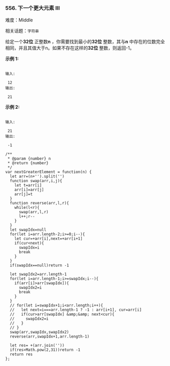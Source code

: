 ### 556. 下一个更大元素 III

难度：Middle

相关话题：`字符串`

给定一个**32位** 正整数**n** ，你需要找到最小的**32位** 整数，其与**n** 中存在的位数完全相同，并且其值大于n。如果不存在这样的**32位** 整数，则返回-1。



**示例 1:** 





```

输入:

 12
输出:

 21

```


**示例 2:** 





```

输入:

 21
输出:

 -1

```



```
/**
 * @param {number} n
 * @return {number}
 */
var nextGreaterElement = function(n) {
  let arr=(n+'').split('')
  function swap(arr,i,j){
    let t=arr[i]
    arr[i]=arr[j]
    arr[j]=t
  }
  function reverse(arr,l,r){
    while(l<r){
      swap(arr,l,r)
      l++;r--
    }
  }
  let swapIdx=null
  for(let i=arr.length-2;i>=0;i--){
    let cur=+arr[i],next=+arr[i+1]
    if(cur<next){
      swapIdx=i
      break
    }
  }
  if(swapIdx==null)return -1
  
  let swapIdx2=arr.length-1
  for(let i=arr.length-1;i>=swapIdx;i--){
    if(arr[i]>arr[swapIdx]){
      swapIdx2=i
      break
    }
  }
  // for(let i=swapIdx+1;i<arr.length;i++){
  //   let next=i===arr.length-1 ? -1 : arr[i+1], cur=arr[i]
  //   if(cur>arr[swapIdx] &amp;&amp; next<cur){
  //     swapIdx2=i
  //   }
  // }
  swap(arr,swapIdx,swapIdx2)
  reverse(arr,swapIdx+1,arr.length-1)

  let res= +(arr.join(''))
  if(res>Math.pow(2,31))return -1
  return res
};



```

